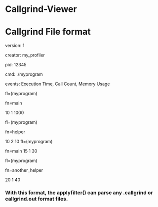 # Callgrind-Viewer

# Callgrind File format
version: 1

creator: my_profiler

pid: 12345

cmd: ./myprogram

events: 
Execution Time, 
Call Count, 
Memory Usage

fl=(myprogram)

fn=main

10 1 1000

fl=(myprogram)

fn=helper

10 2 10
fl=(myprogram)

fn=main
15 1 30

fl=(myprogram)

fn=another_helper

20 1 40


### With this format, the applyfilter() can parse any .callgrind or callgrind.out format files.
